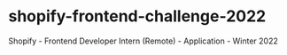 # shopify-frontend-challenge-2022
Shopify - Frontend Developer Intern (Remote) - Application - Winter 2022
